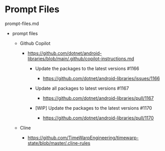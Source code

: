 # Prompt Files

prompt-files.md

*   prompt files

    *   Github Copilot

        *   https://github.com/dotnet/android-libraries/blob/main/.github/copilot-instructions.md

            *   Update the packages to the latest versions #1166

                *   https://github.com/dotnet/android-libraries/issues/1166

            *   Update all packages to latest versions #1167

                *   https://github.com/dotnet/android-libraries/pull/1167

            *   [WIP] Update the packages to the latest versions #1170

                *   https://github.com/dotnet/android-libraries/pull/1170

    *   Cline

        *   https://github.com/TimeWarpEngineering/timewarp-state/blob/master/.cline-rules